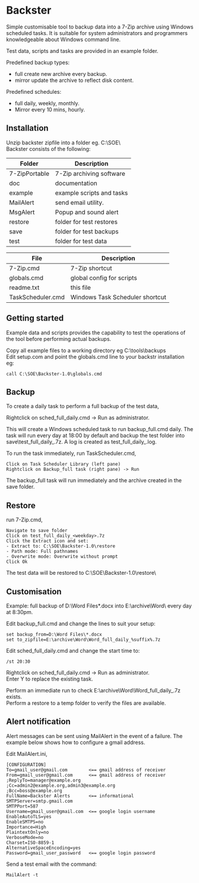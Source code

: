 # Backster
Simple customisable tool to backup data into a 7-Zip archive using Windows scheduled tasks.
It is suitable for system administrators and programmers knowledgeable about Windows command line.

Test data, scripts and tasks are provided in an example folder.

Predefined backup types:  
- full      create new archive every backup.  
- mirror    update the archive to reflect disk content.  

Predefined schedules:  
- full daily, weekly, monthly.  
- Mirror every 10 mins, hourly.  

Installation
------------
Unzip backster zipfile into a folder eg. C:\SOE\  
Backster consists of the following:  

|Folder           | Description             |
|-----------------|-------------------------|
|7-ZipPortable    |7-Zip archiving software |
|doc              |documentation            |
|example          |example scripts and tasks|
|MailAlert        |send email utility.      |
|MsgAlert         |Popup and sound alert    |
|restore          |folder for test restores |
|save             |folder for test backups  |
|test             |folder for test data     |

|File             | Description             |
|-----------------|-------------------------|
|7-Zip.cmd        |  7-Zip shortcut         |
|globals.cmd      |  global config for scripts|
|readme.txt       |  this file                |
|TaskScheduler.cmd|  Windows Task Scheduler shortcut|

Getting started
---------------
Example data and scripts provides the capability to test 
the operations of the tool before performing actual backups.

Copy all example files to a working directory eg C:\tools\backups  
Edit setup.com and point the globals.cmd line to your backstr installation eg:

    call C:\SOE\Backster-1.0\globals.cmd

Backup
------
To create a daily task to perform a full backup of the test data,  

  Rightclick on sched_full_daily.cmd -> Run as administrator.

This will create a Windows scheduled task to run backup_full.cmd daily.
The task will run every day at 18:00 by default and backup the
test folder into save\test_full_daily_<weekday>.7z.
A log is created as test_full_daily_<weekday>.log.

To run the task immediately, run TaskScheduler.cmd,

    Click on Task Scheduler Library (left pane)  
    Rightclick on Backup_full task (right pane) -> Run

The backup_full task will run immediately and the archive created in the save folder.

Restore
-------
run 7-Zip.cmd,

    Navigate to save folder  
    Click on test_full_daily_<weekday>.7z  
    Click the Extract icon and set:  
    - Extract to: C:\SOE\Backster-1.0\restore  
    - Path mode: Full pathnames  
    - Overwrite mode: Overwrite without prompt  
    Click Ok

The test data will be restored to C:\SOE\Backster-1.0\restore\

Customisation
-------------
Example: full backup of D:\Word Files\*.docx into E:\archive\Word\ every day at 8:30pm.

Edit backup_full.cmd and change the lines to suit your setup:

    set backup_from=D:\Word Files\*.docx  
    set to_zipfile=E:\archive\Word\Word_full_daily_%suffix%.7z

Edit sched_full_daily.cmd and change the start time to:

    /st 20:30

Rightclick on sched_full_daily.cmd -> Run as administrator.  
Enter Y to replace the existing task.

Perform an immediate run to check E:\archive\Word\Word_full_daily_<weekday>.7z exists.  
Perform a restore to a temp folder to verify the files are available.

Alert notification
------------------
Alert messages can be sent using MailAlert in the event of a failure. The example below shows how to
configure a gmail address.

Edit MailAlert.ini,

    [CONFIGURATION]  
    To=gmail_user@gmail.com        <== gmail address of receiver  
    From=gmail_user@gmail.com      <== gmail address of receiver  
    ;ReplyTo=manager@example.org  
    ;Cc=admin2@example.org,admin3@example.org  
    ;Bcc=boss@example.org  
    FullName=Backster Alerts       <== informational  
    SMTPServer=smtp.gmail.com  
    SMTPPort=587  
    Username=gmail_user@gmail.com  <== google login username  
    EnableAutoTLS=yes  
    EnableSMTPS=no  
    Importance=High  
    PlaintextOnly=no  
    VerboseMode=no  
    Charset=ISO-8859-1  
    AlternativeSpaceEncoding=yes  
    Password=gmail_user_password   <== google login password

Send a test email with the command:

    MailAlert -t

